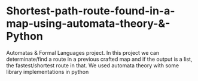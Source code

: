 # Shortest-path-route-found-in-a-map-using-automata-theory-&-Python
Automatas &amp; Formal Languages project. In this project we can determinate/find a route in a previous crafted map and if the output is a list, the fastest/shortest route in that. We used automata theory with some library implementations in python
